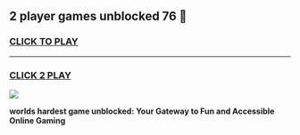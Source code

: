 
## 2 player games unblocked 76 👋
<h3>
<a href="https://premium.freeplayer.one?title=2_player_games_unblocked_76&ref=13F">CLICK TO PLAY</a></h3>
<hr>

<h3>
<a href="https://premium.freeplayer.one?title=2_player_games_unblocked_76&ref=13F">CLICK 2 PLAY</a>
  
</h3>

<a href="https://premium.freeplayer.one?title=2_player_games_unblocked_76&ref=12F/"><img src="https://clearcache.store/games.png"></a>


**worlds hardest game unblocked: Your Gateway to Fun and Accessible Online Gaming**

